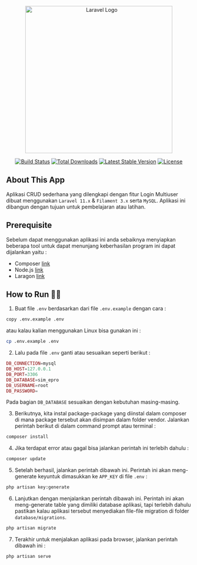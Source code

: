 <p align="center"><a href="https://laravel.com" target="_blank"><img src="https://raw.githubusercontent.com/laravel/art/master/logo-lockup/5%20SVG/2%20CMYK/1%20Full%20Color/laravel-logolockup-cmyk-red.svg" width="400" alt="Laravel Logo"></a></p>

<p align="center">
<a href="https://github.com/laravel/framework/actions"><img src="https://github.com/laravel/framework/workflows/tests/badge.svg" alt="Build Status"></a>
<a href="https://packagist.org/packages/laravel/framework"><img src="https://img.shields.io/packagist/dt/laravel/framework" alt="Total Downloads"></a>
<a href="https://packagist.org/packages/laravel/framework"><img src="https://img.shields.io/packagist/v/laravel/framework" alt="Latest Stable Version"></a>
<a href="https://packagist.org/packages/laravel/framework"><img src="https://img.shields.io/packagist/l/laravel/framework" alt="License"></a>
</p>

## About This App

Aplikasi CRUD sederhana yang dilengkapi dengan fitur Login Multiuser dibuat menggunakan `Laravel 11.x` & `Filament 3.x` serta `MySQL`. Aplikasi ini dibangun dengan tujuan untuk pembelajaran atau latihan.

## Prerequisite 

Sebelum dapat menggunakan aplikasi ini anda sebaiknya menyiapkan beberapa tool untuk dapat menunjang keberhasilan program ini dapat dijalankan yaitu :

- Composer [link](https://getcomposer.org/download/)
- Node.js [link](https://nodejs.org/en/download/prebuilt-installer/current)
- Laragon [link](https://laragon.org/download/)

## How to Run 🎉✨

1. Buat file `.env` berdasarkan dari file `.env.example` dengan cara :

```bash
copy .env.example .env
```

atau kalau kalian menggunakan Linux bisa gunakan ini :

```bash
cp .env.example .env
```

2. Lalu pada file `.env` ganti atau sesuaikan seperti berikut :

```php
DB_CONNECTION=mysql
DB_HOST=127.0.0.1
DB_PORT=3306
DB_DATABASE=sim_epro
DB_USERNAME=root
DB_PASSWORD=
```

Pada bagian `DB_DATABASE` sesuaikan dengan kebutuhan masing-masing.

3. Berikutnya, kita instal package-package yang diinstal dalam composer di mana package tersebut akan disimpan dalam folder vendor. Jalankan perintah berikut di dalam command prompt atau terminal :

```bash
composer install
```

4. Jika terdapat error atau gagal bisa jalankan perintah ini terlebih dahulu :

```bash
composer update
```

5. Setelah berhasil, jalankan perintah dibawah ini. Perintah ini akan meng-generate keyuntuk dimasukkan ke `APP_KEY` di file `.env` :

```bash
php artisan key:generate
```

6. Lanjutkan dengan menjalankan perintah dibawah ini. Perintah ini akan meng-generate table yang dimiliki database aplikasi, tapi terlebih dahulu pastikan kalau aplikasi tersebut menyediakan file-file migration di folder `database/migrations`.

```bash
php artisan migrate
```

7. Terakhir untuk menjalakan aplikasi pada browser, jalankan perintah dibawah ini :

```bash
php artisan serve
```

